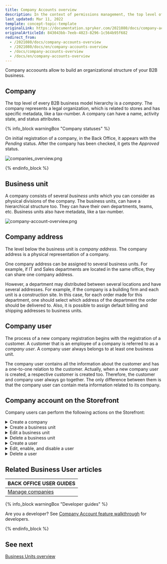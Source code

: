 ```yaml
---
title: Company Accounts overview
description: In the context of permissions management, the top level of a B2B business model hierarchy is a Company. Each company has its organizational structure.
last_updated: Mar 11, 2022
template: concept-topic-template
originalLink: https://documentation.spryker.com/2021080/docs/company-accounts-overview
originalArticleId: 843043bb-7eeb-4023-8296-1c564b95f682
redirect_from:
  - /2021080/docs/company-accounts-overview
  - /2021080/docs/en/company-accounts-overview
  - /docs/company-accounts-overview
  - /docs/en/company-accounts-overview
---
```




Company accoounts allow to build an organizational structure of your B2B business.

## Company

The top level of every B2B business model hierarchy is a *company*. The company represents a legal organization, which is related to stores and has specific metadata, like a tax-number. A company can have a name, activity state, and status attributes.

{% info_block warningBox "Company statuses" %}

On initial registration of a company, in the Back Office, it appears with the *Pending* status. After the company has been checked, it gets the *Approved* status.


![companies_overview.png](https://spryker.s3.eu-central-1.amazonaws.com/docs/Features/Company+Account+Management/Company+Account/Company+Account+Feature+Overview/companies_overview.png)

{% endinfo_block %}

## Business unit

A company consists of several *business units* which you can consider as physical divisions of the company. The business units, can have a hierarchical structure too. They can have their own departments, teams, etc. Business units also have metadata, like a tax-number.

![company-account-overview.png](https://spryker.s3.eu-central-1.amazonaws.com/docs/Features/Company+Account+Management/Company+Account/Company+Account+Feature+Overview/company-account-overview.png)

## Company address

The level below the business unit is *company address*. The company address is a physical representation of a company.

One company address can be assigned to several business units. For example, if IT and Sales departments are located in the same office, they can share one company address.

However, a department may distributed between several locations and have several addresses. For example, if the company is a building firm and each unit is a construction site. In this case, for each order made for this department, one should select which address of the department the order should be delivered to. Also, it is possible to assign default billing and shipping addresses to business units.

## Company user

The process of a new company registration begins with the registration of a customer. A customer that is an employee of a company is referred to as a *company user*. A company user always belongs to at least one business unit.

The company user contains all the information about the customer and has a one-to-one relation to the customer. Actually, when a new company user is created, a respective customer is created too. Therefore, the customer and company user always go together. The only difference between them is that the company user can contain meta information related to its company.


## Company account on the Storefront
Company users can perform the following actions on the Storefront:

<details>
<summary markdown='span'>Create a company</summary>

![image](https://spryker.s3.eu-central-1.amazonaws.com/docs/Features/Company+Account+Management/Company+Account/Company+Account+Feature+Overview/create-a-company.gif)

</details>


<details>
<summary markdown='span'>Create a business unit</summary>

![image](https://spryker.s3.eu-central-1.amazonaws.com/docs/Features/Company+Account+Management/Company+Account/Company+Account+Feature+Overview/create-a-business-unit.gif)

</details>

<details>
<summary markdown='span'>Edit a business unit</summary>

![image](https://spryker.s3.eu-central-1.amazonaws.com/docs/Features/Company+Account+Management/Company+Account/Company+Account+Feature+Overview/edit-a-business-unit.gif)
</details>

<details>
<summary markdown='span'>Delete a business unit</summary>

![image](https://spryker.s3.eu-central-1.amazonaws.com/docs/Features/Company+Account+Management/Company+Account/Company+Account+Feature+Overview/delete-a-business-unit.gif)

</details>


<details>
<summary markdown='span'>Create a user</summary>

![image](https://spryker.s3.eu-central-1.amazonaws.com/docs/Features/Company+Account+Management/Company+Account/Company+Account+Feature+Overview/create-a-user.gif)
</details>

<details>
<summary markdown='span'>Edit, enable, and disable a user</summary>

![image](https://spryker.s3.eu-central-1.amazonaws.com/docs/Features/Company+Account+Management/Company+Account/Company+Account+Feature+Overview/enable-disable-edit-a-user.gif)

</details>

<details>
<summary markdown='span'>Delete a user</summary>

![image](https://spryker.s3.eu-central-1.amazonaws.com/docs/Features/Company+Account+Management/Company+Account/Company+Account+Feature+Overview/delete-a-user.gif)
</details>

## Related Business User articles

|BACK OFFICE USER GUIDES|
|---|
| [Manage companies](/docs/scos/user/back-office-user-guides/{{page.version}}/customer/company-account/managing-companies.html) |


{% info_block warningBox "Developer guides" %}

Are you a developer? See [Company Account feature walkthrough](/docs/scos/dev/feature-walkthroughs/{{page.version}}/company-account-feature-walkthrough/company-account-feature-walkthrough.html) for developers.

{% endinfo_block %}

## See next
[Business Units overview](/docs/scos/user/features/{{page.version}}/company-account-feature-overview/business-units-overview.html)
